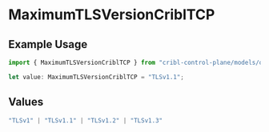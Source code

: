 # MaximumTLSVersionCriblTCP

## Example Usage

```typescript
import { MaximumTLSVersionCriblTCP } from "cribl-control-plane/models/operations";

let value: MaximumTLSVersionCriblTCP = "TLSv1.1";
```

## Values

```typescript
"TLSv1" | "TLSv1.1" | "TLSv1.2" | "TLSv1.3"
```
